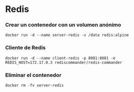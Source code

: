 # Redis

### Crear un contenedor con un volumen anónimo
```
docker run -d --name server-redis -v /data redis:alpine
```

### Cliente de Redis
```
docker run -d --name client-redis -p 8081:8081 -e REDIS_HOST=172.17.0.3 rediscommander/redis-commander
```

### Eliminar el contenedor
```
docker rm -fv server-redis
```
